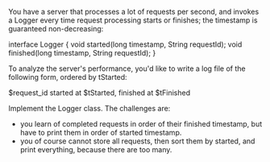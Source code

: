 You have a server that processes a lot of requests per second, and invokes a Logger every time request processing starts or finishes; the timestamp is guaranteed non-decreasing: 

interface Logger { 
  void started(long timestamp, String requestId); 
  void finished(long timestamp, String requestId); 
} 

To analyze the server's performance, you'd like to write a log file of the following form, ordered by tStarted: 

$request_id started at $tStarted, finished at $tFinished 

Implement the Logger class. The challenges are: 
* you learn of completed requests in order of their finished timestamp, but have to print them in order of started timestamp. 
* you of course cannot store all requests, then sort them by started, and print everything, because there are too many. 